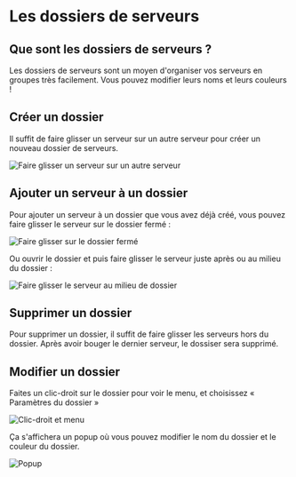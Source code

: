 # Les dossiers de serveurs
## Que sont les dossiers de serveurs ?

Les dossiers de serveurs sont un moyen d'organiser vos serveurs en groupes très facilement. Vous pouvez modifier leurs noms et leurs couleurs !

## Créer un dossier

Il suffit de faire glisser un serveur sur un autre serveur pour créer un nouveau dossier de serveurs.

![Faire glisser un serveur sur un autre serveur](https://i.discord.fr/NpS.gif)

## Ajouter un serveur à un dossier

Pour ajouter un serveur à un dossier que vous avez déjà créé, vous pouvez faire glisser le serveur sur le dossier fermé :

![Faire glisser sur le dossier fermé](https://i.discord.fr/KaB.gif)

Ou ouvrir le dossier et puis faire glisser le serveur juste après ou au milieu du dossier :

![Faire glisser le serveur au milieu de dossier](https://i.discord.fr/Yrl.gif)

## Supprimer un dossier

Pour supprimer un dossier, il suffit de faire glisser les serveurs hors du dossier. Après avoir bouger le dernier serveur, le dossiser sera supprimé.

## Modifier un dossier

Faites un clic-droit sur le dossier pour voir le menu, et choisissez « Paramètres du dossier » 

![Clic-droit et menu](https://i.discord.fr/TlO.gif)

Ça s'affichera un popup où vous pouvez modifier le nom du dossier et le couleur du dossier.

![Popup](https://i.discord.fr/XzK.png)
